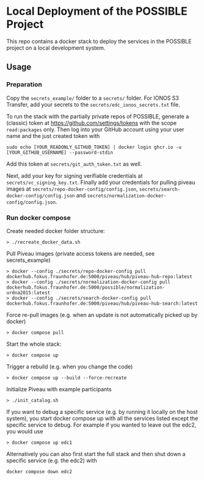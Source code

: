 # Local Deployment of the POSSIBLE Project

This repo contains a docker stack to deploy the services in the POSSIBLE project on a local development system.


## Usage

### Preparation
Copy the `secrets_example/` folder to a `secrets/` folder. 
For IONOS S3 Transfer, add your secrets to the `secrets/edc_ionos_secrets.txt` file.


To run the stack with the partially private repos of POSSIBLE, generate a (classic) token at https://github.com/settings/tokens with the scope `read:packages` only.
Then log into your GitHub account using your user name and the just created token with
```
sudo echo [YOUR_READONLY_GITHUB_TOKEN] | docker login ghcr.io -u [YOUR_GITHUB_USERNAME] --password-stdin
```
Add this token at `secrets/git_auth_token.txt` as well.

Next, add your key for signing verifiable credentials at `secrets/vc_signing_key.txt`.
Finally add your credentials for pulling piveau images at `secrets/repo-docker-config/config.json`, `secrets/search-docker-config/config.json` and `secrets/normalization-docker-config/config.json`.

### Run docker compose
Create needed docker folder structure:
```
> ./recreate_docker_data.sh
```

Pull Piveau images (private access tokens are needed, see secrets_example)
```
> docker --config ./secrets/repo-docker-config pull dockerhub.fokus.fraunhofer.de:5000/piveau/hub/piveau-hub-repo:latest
> docker --config ./secrets/normalization-docker-config pull dockerhub.fokus.fraunhofer.de:5000/possible/normalization-urdna2015:latest
> docker --config ./secrets/search-docker-config pull dockerhub.fokus.fraunhofer.de:5000/piveau/hub/piveau-hub-search:latest
```

Force re-pull images (e.g. when an update is not automatically picked up by docker)
```
> docker compose pull
```

Start the whole stack:
```
> docker compose up
```

Trigger a rebuild (e.g. when you change the code)
```
> docker compose up --build --force-recreate
```

Initialize Piveau with example participants
```
> ./init_catalog.sh
```

If you want to debug a specific service (e.g. by running it locally on the host system), you start docker compose up with all the services listed except the specific service to debug.
For example if you wanted to leave out the edc2, you would use 
```
> docker compose up edc1
```

Alternatively you can also first start the full stack and then shut down a specific service (e.g. the edc2) with

    docker compose down edc2
